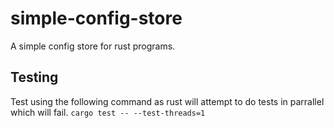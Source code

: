 # simple-config-store
A simple config store for rust programs.

## Testing
Test using the following command as rust will attempt to do tests in parrallel which will fail.
`cargo test -- --test-threads=1`